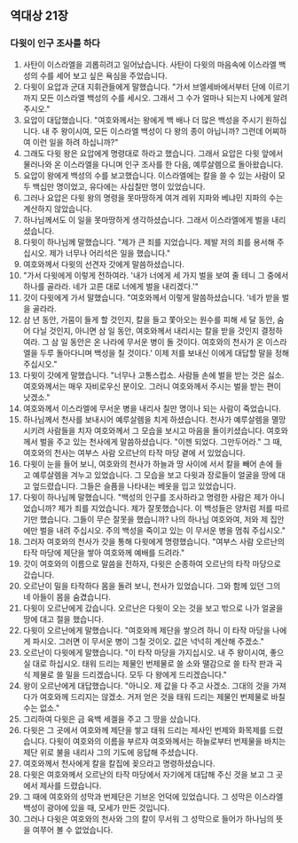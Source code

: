 ## 역대상 21장

### 다윗이 인구 조사를 하다
1. 사탄이 이스라엘을 괴롭히려고 일어났습니다. 사탄이 다윗의 마음속에 이스라엘 백성의 수를 세어 보고 싶은 욕심을 주었습니다.
2. 다윗이 요압과 군대 지휘관들에게 말했습니다. "가서 브엘세바에서부터 단에 이르기까지 모든 이스라엘 백성의 수를 세시오. 그래서 그 수가 얼마나 되는지 나에게 알려 주시오."
3. 요압이 대답했습니다. "여호와께서는 왕에게 백 배나 더 많은 백성을 주시기 원하십니다. 내 주 왕이시여, 모든 이스라엘 백성이 다 왕의 종이 아닙니까? 그런데 어찌하여 이런 일을 하려 하십니까?"
4. 그래도 다윗 왕은 요압에게 명령대로 하라고 했습니다. 그래서 요압은 다윗 앞에서 물러나와 온 이스라엘을 다니며 인구 조사를 한 다음, 예루살렘으로 돌아왔습니다.
5. 요압이 왕에게 백성의 수를 보고했습니다. 이스라엘에는 칼을 쓸 수 있는 사람이 모두 백십만 명이었고, 유다에는 사십칠만 명이 있었습니다.
6. 그러나 요압은 다윗 왕의 명령을 못마땅하게 여겨 레위 지파와 베냐민 지파의 수는 계산하지 않았습니다.
7. 하나님께서도 이 일을 못마땅하게 생각하셨습니다. 그래서 이스라엘에게 벌을 내리셨습니다.
8. 다윗이 하나님께 말했습니다. "제가 큰 죄를 지었습니다. 제발 저의 죄를 용서해 주십시오. 제가 너무나 어리석은 일을 했습니다."
9. 여호와께서 다윗의 선견자 갓에게 말씀하셨습니다.
10. "가서 다윗에게 이렇게 전하여라. '내가 너에게 세 가지 벌을 보여 줄 테니 그 중에서 하나를 골라라. 네가 고른 대로 너에게 벌을 내리겠다.'"
11. 갓이 다윗에게 가서 말했습니다. "여호와께서 이렇게 말씀하셨습니다. '네가 받을 벌을 골라라.
12. 삼 년 동안, 가뭄이 들게 할 것인지, 칼을 들고 쫓아오는 원수를 피해 세 달 동안, 숨어 다닐 것인지, 아니면 삼 일 동안, 여호와께서 내리시는 칼을 받을 것인지 결정하여라. 그 삼 일 동안은 온 나라에 무서운 병이 돌 것이다. 여호와의 천사가 온 이스라엘을 두루 돌아다니며 백성을 칠 것이다.' 이제 저를 보내신 이에게 대답할 말을 정해 주십시오."
13. 다윗이 갓에게 말했습니다. "너무나 고통스럽소. 사람들 손에 벌을 받는 것은 싫소. 여호와께서는 매우 자비로우신 분이오. 그러니 여호와께서 주시는 벌을 받는 편이 낫겠소."
14. 여호와께서 이스라엘에 무서운 병을 내리사 칠만 명이나 되는 사람이 죽었습니다.
15. 하나님께서 천사를 보내시어 예루살렘을 치게 하셨습니다. 천사가 예루살렘을 멸망시키려 사람들을 치자 여호와께서 그 모습을 보시고 마음을 돌이키셨습니다. 여호와께서 벌을 주고 있는 천사에게 말씀하셨습니다. "이젠 되었다. 그만두어라." 그 때, 여호와의 천사는 여부스 사람 오르난의 타작 마당 곁에 서 있었습니다.
16. 다윗이 눈을 들어 보니, 여호와의 천사가 하늘과 땅 사이에 서서 칼을 빼어 손에 들고 예루살렘을 겨누고 있었습니다. 그 모습을 보고 다윗과 장로들이 얼굴을 땅에 대고 엎드렸습니다. 그들은 슬픔을 나타내는 베옷을 입고 있었습니다.
17. 다윗이 하나님께 말했습니다. "백성의 인구를 조사하라고 명령한 사람은 제가 아니었습니까? 제가 죄를 지었습니다. 제가 잘못했습니다. 이 백성들은 양처럼 저를 따르기만 했습니다. 그들이 무슨 잘못을 했습니까? 나의 하나님 여호와여, 저와 제 집안에만 벌을 내려 주십시오. 주의 백성을 죽이고 있는 이 무서운 병을 멈춰 주십시오."
18. 그러자 여호와의 천사가 갓을 통해 다윗에게 명령했습니다. "여부스 사람 오르난의 타작 마당에 제단을 쌓아 여호와께 예배를 드려라."
19. 갓이 여호와의 이름으로 말씀을 전하자, 다윗은 순종하여 오르난의 타작 마당으로 갔습니다.
20. 오르난이 밀을 타작하다 몸을 돌려 보니, 천사가 있었습니다. 그와 함께 있던 그의 네 아들이 몸을 숨겼습니다.
21. 다윗이 오르난에게 갔습니다. 오르난은 다윗이 오는 것을 보고 밖으로 나가 얼굴을 땅에 대고 절을 했습니다.
22. 다윗이 오르난에게 말했습니다. "여호와께 제단을 쌓으려 하니 이 타작 마당을 나에게 파시오. 그러면 이 무서운 병이 그칠 것이오. 값은 넉넉히 계산해 주겠소."
23. 오르난이 다윗에게 말했습니다. "이 타작 마당을 가지십시오. 내 주 왕이시여, 좋으실 대로 하십시오. 태워 드리는 제물인 번제물로 쓸 소와 땔감으로 쓸 타작 판과 곡식 제물로 쓸 밀을 드리겠습니다. 모두 다 왕에게 드리겠습니다."
24. 왕이 오르난에게 대답했습니다. "아니오. 제 값을 다 주고 사겠소. 그대의 것을 가져다가 여호와께 드리지는 않겠소. 거저 얻은 것을 태워 드리는 제물인 번제물로 바칠 수는 없소."
25. 그리하여 다윗은 금 육백 세겔을 주고 그 땅을 샀습니다.
26. 다윗은 그 곳에서 여호와께 제단을 쌓고 태워 드리는 제사인 번제와 화목제를 드렸습니다. 다윗이 여호와의 이름을 부르자 여호와께서는 하늘로부터 번제물을 바치는 제단 위로 불을 내리사 그의 기도에 응답해 주셨습니다.
27. 여호와께서 천사에게 칼을 칼집에 꽂으라고 명령하셨습니다.
28. 다윗은 여호와께서 오르난의 타작 마당에서 자기에게 대답해 주신 것을 보고 그 곳에서 제사를 드렸습니다.
29. 그 때에 여호와의 성막과 번제단은 기브온 언덕에 있었습니다. 그 성막은 이스라엘 백성이 광야에 있을 때, 모세가 만든 것입니다.
30. 그러나 다윗은 여호와의 천사와 그의 칼이 무서워 그 성막으로 들어가 하나님의 뜻을 여쭈어 볼 수 없었습니다.